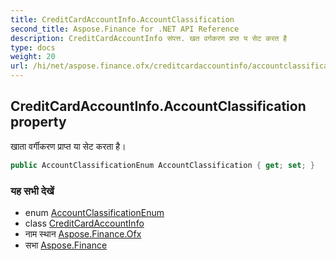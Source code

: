 ```yaml
---
title: CreditCardAccountInfo.AccountClassification
second_title: Aspose.Finance for .NET API Reference
description: CreditCardAccountInfo संपत्त. खत वर्गकरण प्रप्त य सेट करत है
type: docs
weight: 20
url: /hi/net/aspose.finance.ofx/creditcardaccountinfo/accountclassification/
---
```

## CreditCardAccountInfo.AccountClassification property

खाता वर्गीकरण प्राप्त या सेट करता है।

```csharp
public AccountClassificationEnum AccountClassification { get; set; }
```

### यह सभी देखें

* enum [AccountClassificationEnum](../../accountclassificationenum/)
* class [CreditCardAccountInfo](../)
* नाम स्थान [Aspose.Finance.Ofx](../../creditcardaccountinfo/)
* सभा [Aspose.Finance](../../../)


